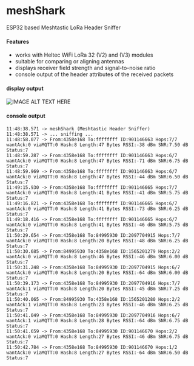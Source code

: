 # meshShark
ESP32 based Meshtastic LoRa Header Sniffer
#### Features
* works with Heltec WiFi LoRa 32 (V2) and (V3) modules
* suitable for comparing or aligning antennas
* displays receiver field strength and signal-to-noise ratio
* console output of the header attributes of the received packets
#### display output
![IMAGE ALT TEXT HERE](documentation/meshSharkDisplay.png)
#### console output
```
11:48:38.571 -> meshShark (Meshtastic Header Sniffer)
11:48:38.571 -> ... sniffing ...
11:48:58.077 -> From:4358e168 To:ffffffff ID:901146663 Hops:7/7 wantAck:0 viaMQTT:0 Hash:8 Length:47 Bytes RSSI:-38 dBm SNR:7.50 dB Status:7
11:48:59.287 -> From:4358e168 To:ffffffff ID:901146663 Hops:6/7 wantAck:0 viaMQTT:0 Hash:8 Length:47 Bytes RSSI:-71 dBm SNR:6.75 dB Status:7
11:48:59.969 -> From:4358e168 To:ffffffff ID:901146663 Hops:6/7 wantAck:0 viaMQTT:0 Hash:8 Length:47 Bytes RSSI:-44 dBm SNR:6.50 dB Status:7
11:49:15.930 -> From:4358e168 To:ffffffff ID:901146665 Hops:7/7 wantAck:0 viaMQTT:0 Hash:8 Length:41 Bytes RSSI:-41 dBm SNR:5.75 dB Status:7
11:49:16.821 -> From:4358e168 To:ffffffff ID:901146665 Hops:6/7 wantAck:0 viaMQTT:0 Hash:8 Length:41 Bytes RSSI:-73 dBm SNR:6.25 dB Status:7
11:49:18.416 -> From:4358e168 To:ffffffff ID:901146665 Hops:6/7 wantAck:0 viaMQTT:0 Hash:8 Length:41 Bytes RSSI:-46 dBm SNR:5.75 dB Status:7
11:50:29.654 -> From:4358e168 To:84995930 ID:2097704915 Hops:7/7 wantAck:0 viaMQTT:0 Hash:8 Length:20 Bytes RSSI:-48 dBm SNR:6.25 dB Status:7
11:50:30.685 -> From:84995930 To:4358e168 ID:1565201279 Hops:2/2 wantAck:0 viaMQTT:0 Hash:8 Length:46 Bytes RSSI:-46 dBm SNR:6.00 dB Status:7
11:50:31.248 -> From:4358e168 To:84995930 ID:2097704915 Hops:6/7 wantAck:0 viaMQTT:0 Hash:8 Length:20 Bytes RSSI:-64 dBm SNR:6.00 dB Status:7
11:50:39.173 -> From:4358e168 To:84995930 ID:2097704916 Hops:7/7 wantAck:1 viaMQTT:0 Hash:8 Length:20 Bytes RSSI:-45 dBm SNR:7.25 dB Status:7
11:50:40.065 -> From:84995930 To:4358e168 ID:1565201280 Hops:2/2 wantAck:1 viaMQTT:0 Hash:8 Length:23 Bytes RSSI:-46 dBm SNR:6.25 dB Status:7
11:50:41.049 -> From:4358e168 To:84995930 ID:2097704916 Hops:6/7 wantAck:1 viaMQTT:0 Hash:8 Length:28 Bytes RSSI:-64 dBm SNR:6.75 dB Status:7
11:50:41.659 -> From:4358e168 To:84995930 ID:901146670 Hops:2/2 wantAck:0 viaMQTT:0 Hash:8 Length:27 Bytes RSSI:-46 dBm SNR:6.75 dB Status:7
11:50:42.784 -> From:4358e168 To:84995930 ID:901146670 Hops:1/2 wantAck:0 viaMQTT:0 Hash:8 Length:27 Bytes RSSI:-64 dBm SNR:6.50 dB Status:7
```